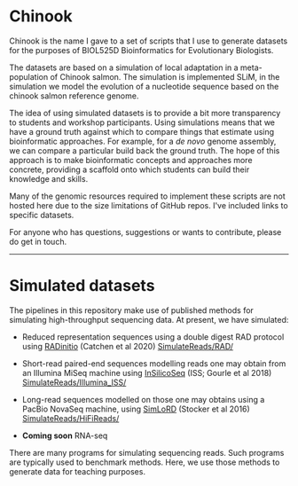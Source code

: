 # Chinook

Chinook is the name I gave to a set of scripts that I use to generate datasets for the purposes of BIOL525D Bioinformatics for Evolutionary Biologists.

The datasets are based on a simulation of local adaptation in a meta-population of Chinook salmon. The simulation is implemented SLiM, in the simulation we model the evolution of a nucleotide sequence based on the chinook salmon reference genome.

The idea of using simulated datasets is to provide a bit more transparency to students and workshop participants. Using simulations means that we have a ground truth against which to compare things that estimate using bioinformatic approaches. For example, for a *de novo* genome assembly, we can compare a particular build back the ground truth. The hope of this approach is to make bioinformatic concepts and approaches more concrete, providing a scaffold onto which students can build their knowledge and skills.

Many of the genomic resources required to implement these scripts are not hosted here due to the size limitations of GitHub repos. I've included links to specific datasets.

For anyone who has questions, suggestions or wants to contribute, please do get in touch.
______

# Simulated datasets

The pipelines in this repository make use of published methods for simulating high-throughput sequencing data. At present, we have simulated:

* Reduced representation sequences using a double digest RAD protocol using [RADinitio](http://catchenlab.life.illinois.edu/radinitio/) (Catchen et al 2020) [SimulateReads/RAD/](SimulateReads/RAD/)

* Short-read paired-end sequences modelling reads one may obtain from an Illumina MiSeq machine using [InSilicoSeq](https://github.com/HadrienG/InSilicoSeq) (ISS; Gourle et al 2018) [SimulateReads/Illumina_ISS/](SimulateReads/Illumina_ISS/)

* Long-read sequences modelled on those one may obtains using a PacBio NovaSeq machine, using [SimLoRD](https://bitbucket.org/genomeinformatics/simlord/src/master/) (Stocker et al 2016) [SimulateReads/HiFiReads/](SimulateReads/HiFiReads/)

* **Coming soon** RNA-seq

There are many programs for simulating sequencing reads. Such programs are typically used to benchmark methods. Here, we use those methods to generate data for teaching purposes.
